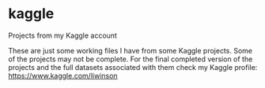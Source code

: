 # kaggle
Projects from my Kaggle account

These are just some working files I have from some Kaggle projects. Some of the projects may not be complete. For the final completed version of the projects and the full datasets associated with them check my Kaggle profile:
https://www.kaggle.com/liwinson

